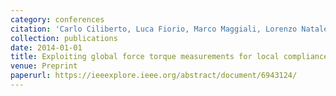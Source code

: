 ```yaml
---
category: conferences
citation: 'Carlo Ciliberto, Luca Fiorio, Marco Maggiali, Lorenzo Natale, Lorenzo Rosasco, Giorgio Metta, Giulio Sandini, and Francesco Nori. "Exploiting global force torque measurements for local compliance estimation in tactile arrays", 2014.'
collection: publications
date: 2014-01-01
title: Exploiting global force torque measurements for local compliance estimation in tactile arrays
venue: Preprint
paperurl: https://ieeexplore.ieee.org/abstract/document/6943124/
---
```


